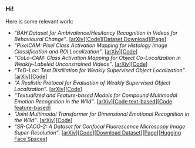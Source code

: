 ### Hi!

Here is some relevant work:
- *“BAH Dataset for Ambivalence/Hesitancy Recognition in Videos for Behavioural Change”*. [<a href="https://arxiv.org/pdf/2505.19328">arXiv</a>][<a href="https://github.com/sbelharbi/bah-dataset">Code</a>][<a href="https://github.com/sbelharbi/bah-dataset?tab=readme-ov-file#-bah-dataset-download-">Dataset Download</a>][<a href="https://sbelharbi.github.io/bah-dataset">Page</a>]
- *“PixelCAM: Pixel Class Activation Mapping for Histology Image Classification and ROI Localization”*. [<a href="https://arxiv.org/pdf/2503.24135">arXiv</a>][<a href="https://github.com/alexisguichemerrecode/pixelcam">Code</a>]
- *“CoLo-CAM: Class Activation Mapping for Object Co-Localization in Weakly-Labeled Unconstrained Videos”*. [<a href="https://arxiv.org/pdf/2303.09044">arXiv</a>][<a href="https://github.com/sbelharbi/colo-cam">Code</a>]
- *“TeD-Loc: Text Distillation for Weakly Supervised Object Localization”*. [<a href="https://arxiv.org/pdf/2501.12632">arXiv</a>][<a href="https://github.com/shakeebmurtaza/TeDLOC">Code</a>]
- *“A Realistic Protocol for Evaluation of Weakly Supervised Object Localization”*. [<a href="https://arxiv.org/pdf/2404.10034">arXiv</a>][<a href="https://github.com/shakeebmurtaza/wsol_model_selection">Code</a>]
- *“Textualized and Feature-based Models for Compound Multimodal Emotion Recognition in the Wild”*. [<a href="https://arxiv.org/pdf/2407.12927">arXiv</a>][<a href="https://github.com/nicolas-richet/feature-vs-text-compound-emotion">Code text-based</a>][<a href="https://github.com/sbelharbi/feature-vs-text-compound-emotion">Code feature-based</a>]
- *“Joint Multimodal Transformer for Dimensional Emotional Recognition in the Wild”*. [<a href="https://arxiv.org/pdf/2403.10488">arXiv</a>][<a href="https://github.com/PoloWlg/Joint-Multimodal-Transformer-6th-ABAW">Code</a>]
- *“SR-CACO-2: A Dataset for Confocal Fluorescence Microscopy Image Super-Resolution”*. [<a href="https://arxiv.org/pdf/2406.09168">arXiv</a>][<a href="https://github.com/sbelharbi/sr-caco-2">Code</a>][<a href="https://github.com/sbelharbi/sr-caco-2?tab=readme-ov-file#download-sr-caco-2">Download Dataset</a>][<a href="https://sbelharbi.github.io/sr-caco-2">Page</a>][<a href="https://huggingface.co/sbelharbi/sr-caco-2">Hugging Face Spaces</a>]


<!--
**sbelharbi/sbelharbi** is a ✨ _special_ ✨ repository because its `README.md` (this file) appears on your GitHub profile.

Here are some ideas to get you started:

- 🔭 I’m currently working on ...
- 🌱 I’m currently learning ...
- 👯 I’m looking to collaborate on ...
- 🤔 I’m looking for help with ...
- 💬 Ask me about ...
- 📫 How to reach me: ...
- 😄 Pronouns: ...
- ⚡ Fun fact: ...
-->
